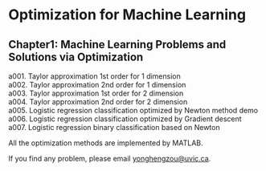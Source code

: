 # Optimization for Machine Learning
## Chapter1: Machine Learning Problems and Solutions via Optimization
a001. Taylor approximation 1st order for 1 dimension\
a002. Taylor approximation 2nd order for 1 dimension\
a003. Taylor approximation 1st order for 2 dimension\
a004. Taylor approximation 2nd order for 2 dimension\
a005. Logistic regression classification optimized by Newton method demo\
a006. Logistic regression classification optimized by Gradient descent\
a007. Logistic regression binary classification based on Newton



All the optimization methods are implemented by MATLAB.

If you find any problem, please email yonghengzou@uvic.ca.
